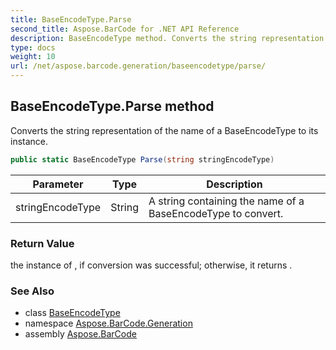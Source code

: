 ```yaml
---
title: BaseEncodeType.Parse
second_title: Aspose.BarCode for .NET API Reference
description: BaseEncodeType method. Converts the string representation of the name of a BaseEncodeType to its instance
type: docs
weight: 10
url: /net/aspose.barcode.generation/baseencodetype/parse/
---
```

## BaseEncodeType.Parse method

Converts the string representation of the name of a BaseEncodeType to its instance.

```csharp
public static BaseEncodeType Parse(string stringEncodeType)
```

| Parameter | Type | Description |
| --- | --- | --- |
| stringEncodeType | String | A string containing the name of a BaseEncodeType to convert. |

### Return Value

the instance of , if conversion was successful; otherwise, it returns .

### See Also

* class [BaseEncodeType](../)
* namespace [Aspose.BarCode.Generation](../../baseencodetype/)
* assembly [Aspose.BarCode](../../../)



